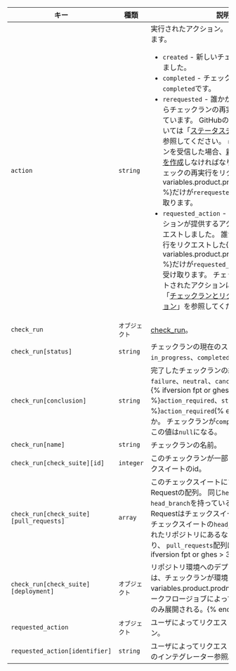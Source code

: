 | キー                                      | 種類        | 説明                                                                                                                                                                                                                        |
| --------------------------------------- | --------- | ------------------------------------------------------------------------------------------------------------------------------------------------------------------------------------------------------------------------- |
| `action`                                | `string`  | 実行されたアクション。 次のいずれかになります。 <ul><li> `created` - 新しいチェックランが作成されました。</li><li> `completed` - チェックランの`status`は`completed`です。</li><li> `rerequested` - 誰かがPull RequestのUIからチェックランの再実行をリクエストしています。 GitHubのUIに関する詳細については「[ステータスチェックについて](/articles/about-status-checks#checks)」を参照してください。 `rerequested`アクションを受信した場合、[新しいチェックランを作成](/rest/reference/checks#create-a-check-run)しなければなりません。 誰かがチェックの再実行をリクエストした{% data variables.product.prodname_github_app %}だけが`rerequested`ペイロードを受け取ります。</li><li> `requested_action` - 誰かが、アプリケーションが提供するアクションの実行をリクエストしました。 誰かがアクションの実行をリクエストした{% data variables.product.prodname_github_app %}だけが`requested_action`ペイロードを受け取ります。 チェックランとリクエストされたアクションについて学ぶには、「[チェックランとリクエストされたアクション](/rest/reference/checks#check-runs-and-requested-actions)」を参照してください。</li></ul>                                                                                                                                                                         |
| `check_run`                             | `オブジェクト`  | [check_run](/rest/reference/checks#get-a-check-run)。                                                                                                                                                                      |
| `check_run[status]`                     | `string`  | チェックランの現在のステータス。 `queued`、`in_progress`、`completed`のいずれか。                                                                                                                                                                 |
| `check_run[conclusion]`                 | `string`  | 完了したチェックランの結果。 `success`、`failure`、`neutral`、`cancelled`、`timed_out`、{% ifversion fpt or ghes or ghae %}`action_required`、`stale`{% else %}`action_required`{% endif %}のいずれか。 チェックランが`completed`になるまで、この値は`null`になる。      |
| `check_run[name]`                       | `string`  | チェックランの名前。                                                                                                                                                                                                                |
| `check_run[check_suite][id]`            | `integer` | このチェックランが一部になっているチェックスイートのid。                                                                                                                                                                                             |
| `check_run[check_suite][pull_requests]` | `array`   | このチェックスイートにマッチするPull Requestの配列。 同じ`head_sha`と`head_branch`を持っている場合に、Pull Requestはチェックスイートにマッチする。 チェックスイートの`head_branch`がフォークされたリポジトリにあるなら、それは`null`になり、 `pull_requests`配列は空になる。{% ifversion fpt or ghes > 3.0 or ghae %}
| `check_run[check_suite][deployment]`    | `オブジェクト`  | リポジトリ環境へのデプロイメント。 これは、チェックランが環境を参照する{% data variables.product.prodname_actions %}ワークフロージョブによって作成された場合にのみ展開される。{% endif %}
| `requested_action`                      | `オブジェクト`  | ユーザによってリクエストされたアクション。                                                                                                                                                                                                     |
| `requested_action[identifier]`          | `string`  | ユーザによってリクエストされたアクションのインテグレーター参照。                                                                                                                                                                                          |
